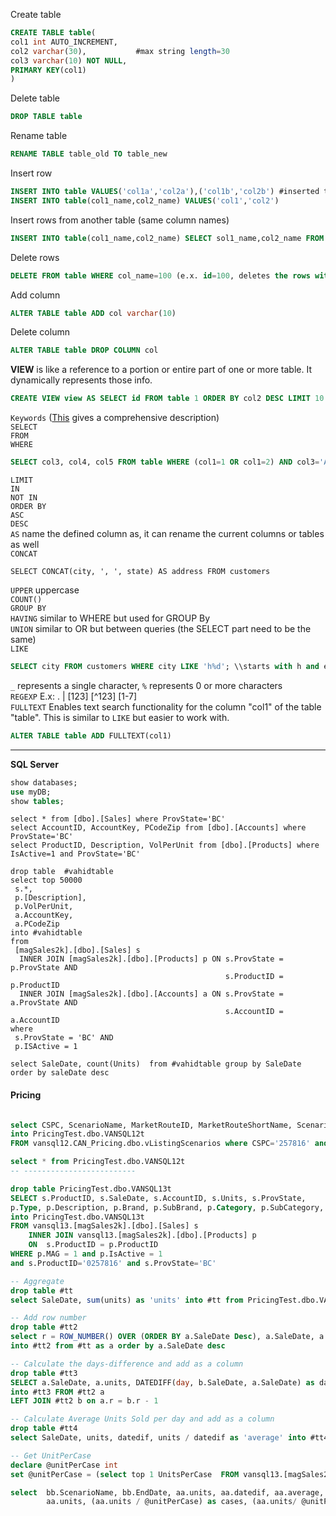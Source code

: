 
Create table
````SQL
CREATE TABLE table(
col1 int AUTO_INCREMENT,
col2 varchar(30),           #max string length=30
col3 varchar(10) NOT NULL,
PRIMARY KEY(col1)
)
````
Delete table
````SQL
DROP TABLE table
````
Rename table
````SQL
RENAME TABLE table_old TO table_new
````
Insert row
````SQL
INSERT INTO table VALUES('col1a','col2a'),('col1b','col2b') #inserted two rows
INSERT INTO table(col1_name,col2_name) VALUES('col1','col2')
````
Insert rows from another table (same column names)
````SQL
INSERT INTO table(col1_name,col2_name) SELECT sol1_name,col2_name FROM table2 WHERE ...
````
Delete rows
````SQL
DELETE FROM table WHERE col_name=100 (e.x. id=100, deletes the rows with id=100)
````
Add column
````SQL
ALTER TABLE table ADD col varchar(10)
````
Delete column
````SQL
ALTER TABLE table DROP COLUMN col
````
 **VIEW** is like a reference to a portion or entire part of one or more table. It dynamically represents those info.  
````SQL
CREATE VIEW view AS SELECT id FROM table 1 ORDER BY col2 DESC LIMIT 10
````

`Keywords` (<a href="https://dev.mysql.com/doc/refman/5.7/en/sql-syntax-data-manipulation.html">This</a> gives a comprehensive description)  
`SELECT`			
`FROM`  
`WHERE`  
````SQL
SELECT col3, col4, col5 FROM table WHERE (col1=1 OR col1=2) AND col3='Alex';
````
`LIMIT`  					
`IN`  
`NOT IN`  
`ORDER BY`  
`ASC`  
`DESC`  
`AS` name the defined column as, it can rename the current columns or tables as well  
`CONCAT`
````MySQL
SELECT CONCAT(city, ', ', state) AS address FROM customers
````
`UPPER` uppercase  
`COUNT()`  
`GROUP BY`  
`HAVING` similar to WHERE but used for GROUP By  
`UNION` similar to OR but between queries (the SELECT part need to be the same)  
`LIKE`
 ````SQL
 SELECT city FROM customers WHERE city LIKE 'h%d'; \\starts with h and ends with d. <br>
 ````
`_` represents a single character, `%` represents 0 or more characters  
`REGEXP`  E.x: . | [123] [^123] [1-7]  
`FULLTEXT` Enables text search functionality for the column "col1" of the table "table".
This is similar to `LIKE` but easier to work with.
````SQL
ALTER TABLE table ADD FULLTEXT(col1)
````
------------
**SQL Server**
```SQL
show databases;
use myDB;
show tables;
````

````MySQL
select * from [dbo].[Sales] where ProvState='BC'
select AccountID, AccountKey, PCodeZip from [dbo].[Accounts] where ProvState='BC'
select ProductID, Description, VolPerUnit from [dbo].[Products] where IsActive=1 and ProvState='BC'

drop table  #vahidtable
select top 50000
 s.*, 
 p.[Description], 
 p.VolPerUnit,
 a.AccountKey, 
 a.PCodeZip
into #vahidtable
from
 [magSales2k].[dbo].[Sales] s
  INNER JOIN [magSales2k].[dbo].[Products] p ON s.ProvState = p.ProvState AND
                                                s.ProductID = p.ProductID
  INNER JOIN [magSales2k].[dbo].[Accounts] a ON s.ProvState = a.ProvState AND
                                                s.AccountID = a.AccountID
where
 s.ProvState = 'BC' AND
 p.ISActive = 1

select SaleDate, count(Units)  from #vahidtable group by SaleDate order by saleDate desc
````
#### Pricing
````SQL

select CSPC, ScenarioName, MarketRouteID, MarketRouteShortName, ScenarioStatus, ScenarioStatusID, StartDate, EndDate, StandardCost, StandardCostCurrency, IndirectCost, Inbond, InbondCurrency, DutyPaid, WholeSalePrice, RetailPrice, Discount, MarginPct, MarginDollars
into PricingTest.dbo.VANSQL12t
FROM vansql12.CAN_Pricing.dbo.vListingScenarios where CSPC='257816' and MarketRouteShortName='BC' and ScenarioStatusID!=0 order by StartDate desc

select * from PricingTest.dbo.VANSQL12t
-- -------------------------

drop table PricingTest.dbo.VANSQL13t
SELECT s.ProductID, s.SaleDate, s.AccountID, s.Units, s.ProvState,
p.Type, p.Description, p.Brand, p.SubBrand, p.Category, p.SubCategory, p.Varietal, p.Manufacturer, p.Origin, p.Country, p.Agent, p.MAG, p.IsActive, p.UnitsPerCase
into PricingTest.dbo.VANSQL13t
FROM vansql13.[magSales2k].[dbo].[Sales] s 
	INNER JOIN vansql13.[magSales2k].[dbo].[Products] p 
	ON  s.ProductID = p.ProductID 
WHERE p.MAG = 1 and p.IsActive = 1
and s.ProductID='0257816' and s.ProvState='BC'

-- Aggregate
drop table #tt
select SaleDate, sum(units) as 'units' into #tt from PricingTest.dbo.VANSQL13t group by SaleDate order by SaleDate desc

-- Add row number
drop table #tt2
select r = ROW_NUMBER() OVER (ORDER BY a.SaleDate Desc), a.SaleDate, a.units
into #tt2 from #tt as a order by a.SaleDate desc

-- Calculate the days-difference and add as a column
drop table #tt3
SELECT a.SaleDate, a.units, DATEDIFF(day, b.SaleDate, a.SaleDate) as datedif
into #tt3 FROM #tt2 a 
LEFT JOIN #tt2 b on a.r = b.r - 1

-- Calculate Average Units Sold per day and add as a column
drop table #tt4
select SaleDate, units, datedif, units / datedif as 'average' into #tt4 from #tt3

-- Get UnitPerCase
declare @unitPerCase int
set @unitPerCase = (select top 1 UnitsPerCase  FROM vansql13.[magSales2k].[dbo].[Products] where cspc = '0255380')

select	bb.ScenarioName, bb.EndDate, aa.units, aa.datedif, aa.average, bb.StandardCost, bb.StandardCostCurrency as sCur, bb.inbond, bb.InbondCurrency as iCur, bb.Discount, bb.RetailPrice, bb.MarginDollars, 
		aa.units, (aa.units / @unitPerCase) as cases, (aa.units/ @unitPerCase) * bb.MarginDollars as profitTotal, ((aa.units/ @unitPerCase) * bb.MarginDollars)/datedif as profitAVGPerDay from #tt4 aa INNER JOIN PricingTest.dbo.VANSQL12t bb ON aa.SaleDate = bb.EndDate
````
